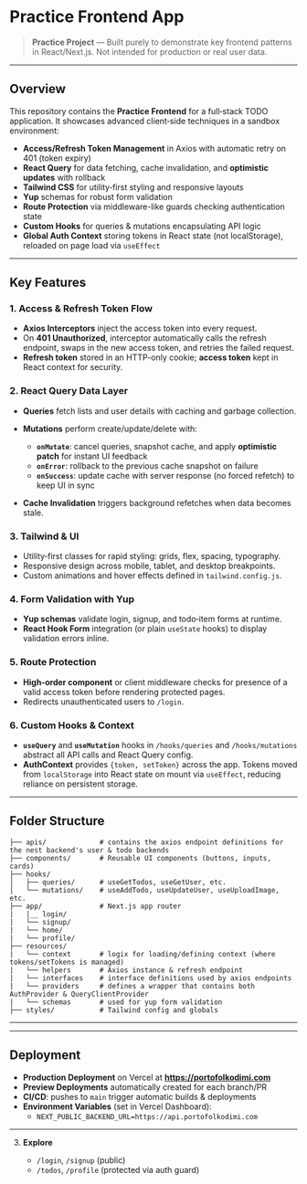 # Practice Frontend App

> **Practice Project** — Built purely to demonstrate key frontend patterns in React/Next.js. Not intended for production or real user data.

---

## Overview

This repository contains the **Practice Frontend** for a full‑stack TODO application. It showcases advanced client‑side techniques in a sandbox environment:

* **Access/Refresh Token Management** in Axios with automatic retry on 401 (token expiry)
* **React Query** for data fetching, cache invalidation, and **optimistic updates** with rollback
* **Tailwind CSS** for utility‑first styling and responsive layouts
* **Yup** schemas for robust form validation
* **Route Protection** via middleware-like guards checking authentication state
* **Custom Hooks** for queries & mutations encapsulating API logic
* **Global Auth Context** storing tokens in React state (not localStorage), reloaded on page load via `useEffect`

---

## Key Features

### 1. Access & Refresh Token Flow

* **Axios Interceptors** inject the access token into every request.
* On **401 Unauthorized**, interceptor automatically calls the refresh endpoint, swaps in the new access token, and retries the failed request.
* **Refresh token** stored in an HTTP-only cookie; **access token** kept in React context for security.

### 2. React Query Data Layer

* **Queries** fetch lists and user details with caching and garbage collection.
* **Mutations** perform create/update/delete with:

  * **`onMutate`**: cancel queries, snapshot cache, and apply **optimistic patch** for instant UI feedback
  * **`onError`**: rollback to the previous cache snapshot on failure
  * **`onSuccess`**: update cache with server response (no forced refetch) to keep UI in sync
* **Cache Invalidation** triggers background refetches when data becomes stale.

### 3. Tailwind & UI

* Utility‑first classes for rapid styling: grids, flex, spacing, typography.
* Responsive design across mobile, tablet, and desktop breakpoints.
* Custom animations and hover effects defined in `tailwind.config.js`.

### 4. Form Validation with Yup

* **Yup schemas** validate login, signup, and todo‑item forms at runtime.
* **React Hook Form** integration (or plain `useState` hooks) to display validation errors inline.

### 5. Route Protection

* **High‑order component** or client middleware checks for presence of a valid access token before rendering protected pages.
* Redirects unauthenticated users to `/login`.

### 6. Custom Hooks & Context

* **`useQuery`** and **`useMutation`** hooks in `/hooks/queries` and `/hooks/mutations` abstract all API calls and React Query config.
* **AuthContext** provides `{token, setToken}` across the app. Tokens moved from `localStorage` into React state on mount via `useEffect`, reducing reliance on persistent storage.

---

## Folder Structure

```
├── apis/             # contains the axios endpoint definitions for the nest backend's user & todo backends
├── components/       # Reusable UI components (buttons, inputs, cards)
├── hooks/
│   ├── queries/      # useGetTodos, useGetUser, etc.
│   └── mutations/    # useAddTodo, useUpdateUser, useUploadImage, etc.
├── app/              # Next.js app router
|   |__ login/
|   └── signup/
|   └── home/
|   └── profile/       
├── resources/
|   └── context       # logix for loading/defining context (where tokens/setTokens is managed)
|   └── helpers       # Axios instance & refresh endpoint
|   └── interfaces    # interface definitions used by axios endpoints
|   └── providers     # defines a wrapper that contains both AuthProvider & QueryClientProvider
|   └── schemas       # used for yup form validation
├── styles/           # Tailwind config and globals
```

---


---

## Deployment

* **Production Deployment** on Vercel at **https://portofolkodimi.com**  
* **Preview Deployments** automatically created for each branch/PR  
* **CI/CD**: pushes to `main` trigger automatic builds & deployments  
* **Environment Variables** (set in Vercel Dashboard):  
  - `NEXT_PUBLIC_BACKEND_URL=https://api.portofolkodimi.com`

---

3. **Explore**

   * `/login`, `/signup` (public)
   * `/todos`, `/profile` (protected via auth guard)

